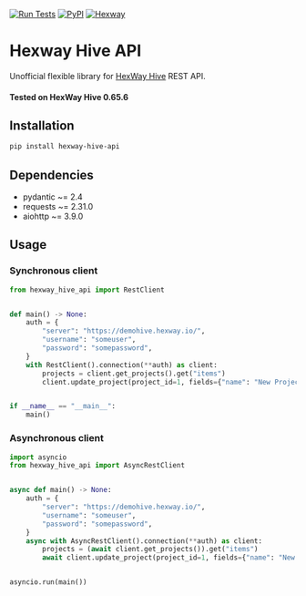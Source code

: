 [![Run Tests](https://github.com/Cur1iosity/hexway-hive-api/actions/workflows/run-tests.yml/badge.svg)](https://github.com/Cur1iosity/hexway-hive-api/actions/workflows/run-tests.yml)
[![PyPI](https://img.shields.io/pypi/v/hexway-hive-api)](https://pypi.org/project/hexway-hive-api/)
[![Hexway](https://img.shields.io/badge/hexway-visit%20site-blue)](https://hexway.io)

# Hexway Hive API

Unofficial flexible library for [HexWay Hive](https://hexway.io/hive/) REST API.

#### Tested on HexWay Hive 0.65.6

## Installation
```bash
pip install hexway-hive-api
```

## Dependencies
- pydantic ~= 2.4
- requests ~= 2.31.0
- aiohttp ~= 3.9.0

## Usage
### Synchronous client
```python
from hexway_hive_api import RestClient


def main() -> None:
    auth = {
        "server": "https://demohive.hexway.io/",
        "username": "someuser",
        "password": "somepassword",
    }
    with RestClient().connection(**auth) as client:
        projects = client.get_projects().get("items")
        client.update_project(project_id=1, fields={"name": "New Project Name"})


if __name__ == "__main__":
    main()
```

### Asynchronous client
```python
import asyncio
from hexway_hive_api import AsyncRestClient


async def main() -> None:
    auth = {
        "server": "https://demohive.hexway.io/",
        "username": "someuser",
        "password": "somepassword",
    }
    async with AsyncRestClient().connection(**auth) as client:
        projects = (await client.get_projects()).get("items")
        await client.update_project(project_id=1, fields={"name": "New Project Name"})


asyncio.run(main())
```